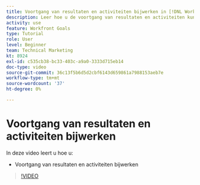 ```yaml
---
title: Voortgang van resultaten en activiteiten bijwerken in [!DNL Workfront Goals]
description: Leer hoe u de voortgang van resultaten en activiteiten kunt bijwerken in [!DNL Workfront Goals].
activity: use
feature: Workfront Goals
type: Tutorial
role: User
level: Beginner
team: Technical Marketing
kt: 8924
exl-id: c535cb38-bc33-403c-a9a0-3333d715eb14
doc-type: video
source-git-commit: 36c13f5b6d5d2cbf6143d659861a7988153aeb7e
workflow-type: tm+mt
source-wordcount: '37'
ht-degree: 0%

---
```


# Voortgang van resultaten en activiteiten bijwerken

In deze video leert u hoe u:

* Voortgang van resultaten en activiteiten bijwerken

>[!VIDEO](https://video.tv.adobe.com/v/335196/?quality=12&learn=on)
